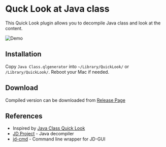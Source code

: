 # Quck Look at Java class

This Quick Look plugin allows you to decompile Java class and look at the content.

![Demo](img/JavaClass.gif)

## Installation

Copy `Java Class.qlgenerator` into `~/Library/QuickLook/` or `/Library/QuickLook/`. Reboot your Mac if needed.

## Download

Compiled version can be downloaded from [Release Page](https://github.com/jaroslawhartman/Java-Class-QuickLook/releases)

## References

* Inspired by [Java Class Quick Look](https://github.com/louisdh/java-class-quick-look)
* [JD Project](http://jd.benow.ca/) - Java decompiler
* [jd-cmd](https://github.com/kwart/jd-cmd) - Command line wrapper for JD-GUI 
